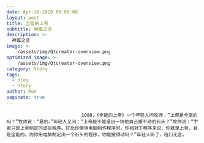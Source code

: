 ```yaml
---
date: Apr-30-2020 00:00:00
layout: post
title: 全能的上帝
subtitle: 神寓之言
description: >-
  神寓之言
image: >-
    /assets/img/Qtcreator-overview.png
optimized_image: >-
    /assets/img/Qtcreator-overview.png
category: Story
tags:
  - blog
  - Story
author: Ron
paginate: true
---
```


							　　1080，《全能的上帝》一个年轻人问牧师：“上帝是全能的吗？”牧师说：“是的。”年轻人又问：“上帝能不能造出一块他自己搬不动的石头？”牧师说：“宇宙只是上帝制定的虚拟程序。好比你使用电脑制作程序时，你相对于程序来说，你就是上帝，且是全能的。而你用电脑制定出一个石头的程序，你能搬得动吗？”年轻人听了，哑口无言。
							
							
						